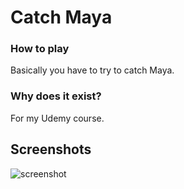 # Catch Maya
### How to play
Basically you have to try to catch Maya.

### Why does it exist?
For my Udemy course.

## Screenshots
![screenshot](https://user-images.githubusercontent.com/42360077/175831534-f78ffc3c-0407-4c42-9cf5-dd925f739d83.jpg)
